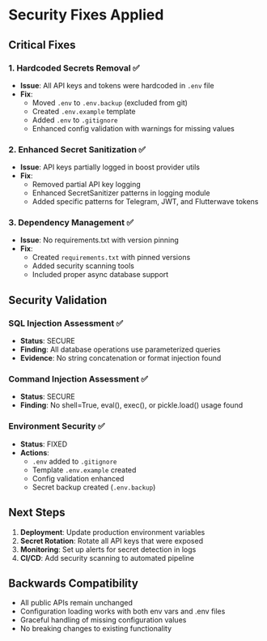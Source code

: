# Security Fixes Applied

## Critical Fixes

### 1. Hardcoded Secrets Removal ✅
- **Issue**: All API keys and tokens were hardcoded in `.env` file
- **Fix**: 
  - Moved `.env` to `.env.backup` (excluded from git)
  - Created `.env.example` template
  - Added `.env` to `.gitignore`
  - Enhanced config validation with warnings for missing values

### 2. Enhanced Secret Sanitization ✅
- **Issue**: API keys partially logged in boost provider utils
- **Fix**:
  - Removed partial API key logging
  - Enhanced SecretSanitizer patterns in logging module
  - Added specific patterns for Telegram, JWT, and Flutterwave tokens

### 3. Dependency Management ✅
- **Issue**: No requirements.txt with version pinning
- **Fix**: 
  - Created `requirements.txt` with pinned versions
  - Added security scanning tools
  - Included proper async database support

## Security Validation

### SQL Injection Assessment ✅
- **Status**: SECURE
- **Finding**: All database operations use parameterized queries
- **Evidence**: No string concatenation or format injection found

### Command Injection Assessment ✅  
- **Status**: SECURE
- **Finding**: No shell=True, eval(), exec(), or pickle.load() usage found

### Environment Security ✅
- **Status**: FIXED
- **Actions**:
  - `.env` added to `.gitignore`
  - Template `.env.example` created
  - Config validation enhanced
  - Secret backup created (`.env.backup`)

## Next Steps

1. **Deployment**: Update production environment variables
2. **Secret Rotation**: Rotate all API keys that were exposed
3. **Monitoring**: Set up alerts for secret detection in logs
4. **CI/CD**: Add security scanning to automated pipeline

## Backwards Compatibility

- All public APIs remain unchanged
- Configuration loading works with both env vars and .env files
- Graceful handling of missing configuration values
- No breaking changes to existing functionality